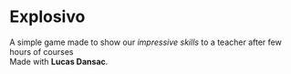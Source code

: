# Explosivo
A simple game made to show our <i>impressive skills</i> to a teacher after few hours of courses <br>
Made with **Lucas Dansac**.
